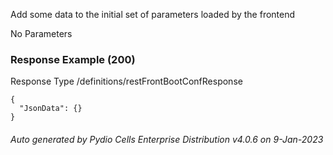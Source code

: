 






 
Add some data to the initial set of parameters loaded by the frontend  


No Parameters



### Response Example (200)
Response Type /definitions/restFrontBootConfResponse

```
{
  "JsonData": {}
}
```




###### Auto generated by Pydio Cells Enterprise Distribution v4.0.6 on 9-Jan-2023
